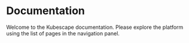 # Documentation

Welcome to the Kubescape documentation.  Please explore the platform using the list of pages in the navigation panel.
